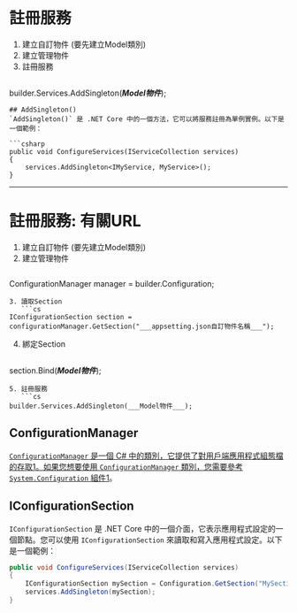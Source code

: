 # 註冊服務
1. 建立自訂物件 (要先建立Model類別)
2. 建立管理物件
3. 註冊服務
   ```cs
builder.Services.AddSingleton(___Model物件___);
```
## AddSingleton()
`AddSingleton()` 是 .NET Core 中的一個方法，它可以將服務註冊為單例實例。以下是一個範例：

```csharp
public void ConfigureServices(IServiceCollection services)
{
    services.AddSingleton<IMyService, MyService>();
}
```

-----
# 註冊服務: 有關URL
1. 建立自訂物件 (要先建立Model類別)
2. 建立管理物件
   ```cs
ConfigurationManager manager = builder.Configuration;
```
3. 讀取Section
   ```cs
IConfigurationSection section = configurationManager.GetSection("___appsetting.json自訂物件名稱___");
```
4. 綁定Section
   ```cs
section.Bind(___Model物件___);
```
5. 註冊服務
   ```cs
builder.Services.AddSingleton(___Model物件___);
```

## ConfigurationManager 
[`ConfigurationManager` 是一個 C# 中的類別，它提供了對用戶端應用程式組態檔的存取](https://zhuanlan.zhihu.com/p/413964365)[1](https://zhuanlan.zhihu.com/p/413964365)[。如果您想要使用 `ConfigurationManager` 類別，您需要參考 `System.Configuration` 組件](https://zhuanlan.zhihu.com/p/413964365)[1](https://zhuanlan.zhihu.com/p/413964365)。

## IConfigurationSection 
`IConfigurationSection` 是 .NET Core 中的一個介面，它表示應用程式設定的一個節點。您可以使用 `IConfigurationSection` 來讀取和寫入應用程式設定。以下是一個範例：

```csharp
public void ConfigureServices(IServiceCollection services)
{
    IConfigurationSection mySection = Configuration.GetSection("MySection");
    services.AddSingleton(mySection);
}
```
